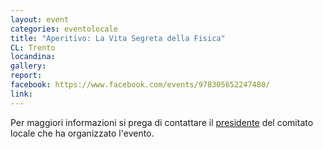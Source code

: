 ```yaml
---
layout: event
categories: eventolocale
title: "Aperitivo: La Vita Segreta della Fisica"
CL: Trento
locandina:
gallery:
report:
facebook: https://www.facebook.com/events/978305652247480/
link:
---
```


Per maggiori informazioni si prega di contattare il [presidente](/comitatilocali/) del comitato locale che ha organizzato l'evento.

